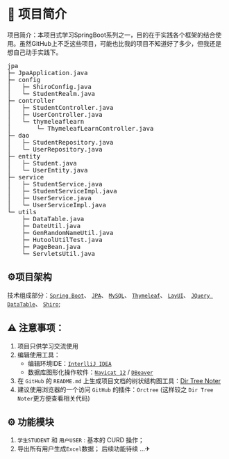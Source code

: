# 📕 项目简介
项目简介：本项目式学习SpringBoot系列之一，目的在于实践各个框架的结合使用。虽然GitHub上不乏这些项目，可能也比我的项目不知道好了多少，但我还是想自己动手实践下。
<pre>
jpa
├─ JpaApplication.java
├─ config
│	├─ ShiroConfig.java
│	└─ StudentRealm.java
├─ controller
│	├─ StudentController.java
│	├─ UserController.java
│	└─ thymeleaflearn
│	 	└─ ThymeleafLearnController.java
├─ dao
│	├─ StudentRepository.java
│	└─ UserRepository.java
├─ entity
│	├─ Student.java
│	└─ UserEntity.java
├─ service
│	├─ StudentService.java
│	├─ StudentServiceImpl.java
│	├─ UserService.java
│	└─ UserServiceImpl.java
└─ utils
 	├─ DataTable.java
 	├─ DateUtil.java
 	├─ GenRandomNameUtil.java
 	├─ HutoolUtilTest.java
 	├─ PageBean.java
 	└─ ServletsUtil.java
</pre>

## ⚙项目架构
技术组成部分：[`Spring Boot`](https://spring.io/projects/spring-boot)、
[`JPA`](https://spring.io/projects/spring-data-jpa)、
[`MySQL`](https://www.mysql.com/)、
[`Thymeleaf`](https://www.thymeleaf.org/)、
[`LayUI`](https://www.layui.com/)、
[`JQuery DataTable`](https://datatables.net/)、
[`Shiro`](http://shiro.apache.org/);
    
## ⚠ 注意事项：
1. 项目只供学习交流使用
2. 编辑使用工具：
    - 编辑环境IDE：[`InterlliJ IDEA`](https://www.jetbrains.com/idea/download)
    - 数据库图形化操作软件：[`Navicat 12`](https://www.navicat.com.cn/) / [`DBeaver`](https://dbeaver.io/)
3. 在 `GitHub` 的 `README.md` 上生成项目文档的树状结构图工具：[Dir Tree Noter](http://dir.yardtea.cc/)
4. 建议使用浏览器的一个访问 `GitHub` 的插件：`Orctree` (这样较之 `Dir Tree Noter`更方便查看相关代码)

## ⚙ 功能模块
1. `学生STUDENT` 和 `用户USER` : 基本的 CURD 操作；
2. 导出所有用户生成`Excel`数据；
后续功能待续 ...✈